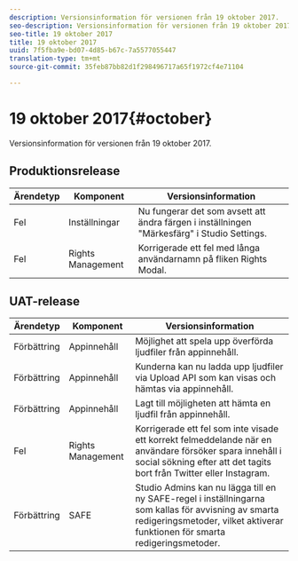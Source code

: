 ```yaml
---
description: Versionsinformation för versionen från 19 oktober 2017.
seo-description: Versionsinformation för versionen från 19 oktober 2017.
seo-title: 19 oktober 2017
title: 19 oktober 2017
uuid: 7f5fba9e-bd07-4d85-b67c-7a5577055447
translation-type: tm+mt
source-git-commit: 35feb87bb82d1f298496717a65f1972cf4e71104

---
```



# 19 oktober 2017{#october}

Versionsinformation för versionen från 19 oktober 2017.

## Produktionsrelease

| **Ärendetyp** | **Komponent** | **Versionsinformation** |
|---|---|---|
| Fel | Inställningar | Nu fungerar det som avsett att ändra färgen i inställningen &quot;Märkesfärg&quot; i Studio Settings. |
| Fel | Rights Management | Korrigerade ett fel med långa användarnamn på fliken Rights Modal. |

## UAT-release

| **Ärendetyp** | **Komponent** | **Versionsinformation** |
|---|---|---|
| Förbättring | Appinnehåll | Möjlighet att spela upp överförda ljudfiler från appinnehåll. |
| Förbättring | Appinnehåll | Kunderna kan nu ladda upp ljudfiler via Upload API som kan visas och hämtas via appinnehåll. |
| Förbättring | Appinnehåll | Lagt till möjligheten att hämta en ljudfil från appinnehåll. |
| Fel | Rights Management | Korrigerade ett fel som inte visade ett korrekt felmeddelande när en användare försöker spara innehåll i social sökning efter att det tagits bort från Twitter eller Instagram. |
| Förbättring | SAFE | Studio Admins kan nu lägga till en ny SAFE-regel i inställningarna som kallas för avvisning av smarta redigeringsmetoder, vilket aktiverar funktionen för smarta redigeringsmetoder. |

